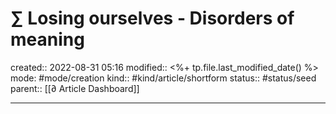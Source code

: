 # ∑ Losing ourselves - Disorders of meaning
created:: 2022-08-31 05:16
modified:: <%+ tp.file.last_modified_date() %>
mode: #mode/creation
kind:: #kind/article/shortform
status:: #status/seed
parent:: [[∂ Article Dashboard]]
***



